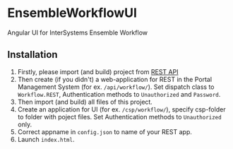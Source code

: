 # EnsembleWorkflowUI
Angular UI for InterSystems Ensemble Workflow

## Installation
1. Firstly, please import (and build) project from [REST API](https://github.com/intersystems-ru/EnsembleWorkflow)
2. Then create (if you didn't) a web-application for REST in the Portal Management System (for ex. `/api/workflow/`). Set dispatch class to `Workflow.REST`, Authentication methods to `Unauthorized` and `Password`.
3. Then import (and build) all files of this project.
4. Create an application for UI (for ex. `/csp/workflow/`), specify csp-folder to folder with poject files. Set Authentication methods to `Unauthorized` only.
5. Correct appname in `config.json` to name of your REST app.
6. Launch `index.html`.
